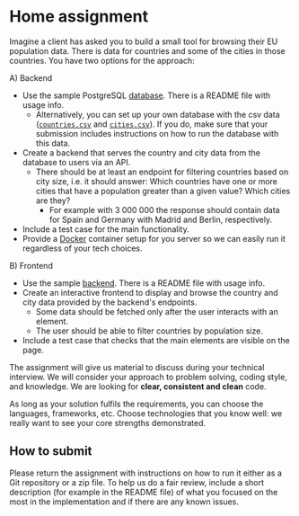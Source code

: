 # Home assignment

Imagine a client has asked you to build a small tool for browsing their EU population data. There is data for countries and some of the cities in those countries. You have two options for the approach:

A) Backend

- Use the sample PostgreSQL [database](./database). There is a README file with usage info.
  - Alternatively, you can set up your own database with the csv data ([`countries.csv`](./database/countries.csv) and [`cities.csv`](./database/cities.csv)). If you do, make sure that your submission includes instructions on how to run the database with this data.
- Create a backend that serves the country and city data from the database to users via an API.
  - There should be at least an endpoint for filtering countries based on city size, i.e. it should answer: Which countries have one or more cities that have a population greater than a given value? Which cities are they?
    - For example with 3 000 000 the response should contain data for Spain and Germany with Madrid and Berlin, respectively.
- Include a test case for the main functionality.
- Provide a [Docker](https://www.docker.com/) container setup for you server so we can easily run it regardless of your tech choices.

B) Frontend

- Use the sample [backend](./backend). There is a README file with usage info.
- Create an interactive frontend to display and browse the country and city data provided by the backend's endpoints.
  - Some data should be fetched only after the user interacts with an element.
  - The user should be able to filter countries by population size.
- Include a test case that checks that the main elements are visible on the page.

The assignment will give us material to discuss during your technical interview. We will consider your approach to problem solving, coding style, and knowledge. We are looking for **clear, consistent and clean** code.

As long as your solution fulfils the requirements, you can choose the languages, frameworks, etc. Choose technologies that you know well: we really want to see your core strengths demonstrated.

## How to submit

Please return the assignment with instructions on how to run it either as a Git repository or a zip file. To help us do a fair review, include a short description (for example in the README file) of what you focused on the most in the implementation and if there are any known issues.

